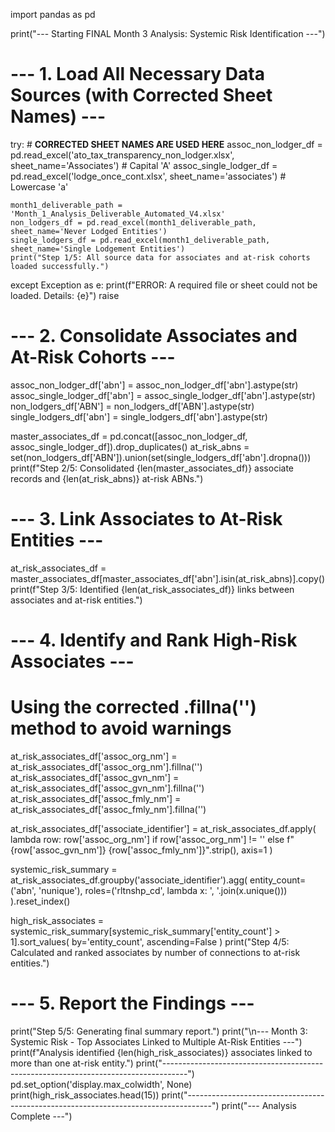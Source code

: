 import pandas as pd

print("--- Starting FINAL Month 3 Analysis: Systemic Risk Identification ---")

# --- 1. Load All Necessary Data Sources (with Corrected Sheet Names) ---
try:
    # **CORRECTED SHEET NAMES ARE USED HERE**
    assoc_non_lodger_df = pd.read_excel('ato_tax_transparency_non_lodger.xlsx', sheet_name='Associates') # Capital 'A'
    assoc_single_lodger_df = pd.read_excel('lodge_once_cont.xlsx', sheet_name='associates') # Lowercase 'a'

    month1_deliverable_path = 'Month_1_Analysis_Deliverable_Automated_V4.xlsx'
    non_lodgers_df = pd.read_excel(month1_deliverable_path, sheet_name='Never Lodged Entities')
    single_lodgers_df = pd.read_excel(month1_deliverable_path, sheet_name='Single Lodgement Entities')
    print("Step 1/5: All source data for associates and at-risk cohorts loaded successfully.")
except Exception as e:
    print(f"ERROR: A required file or sheet could not be loaded. Details: {e}")
    raise

# --- 2. Consolidate Associates and At-Risk Cohorts ---
assoc_non_lodger_df['abn'] = assoc_non_lodger_df['abn'].astype(str)
assoc_single_lodger_df['abn'] = assoc_single_lodger_df['abn'].astype(str)
non_lodgers_df['ABN'] = non_lodgers_df['ABN'].astype(str)
single_lodgers_df['abn'] = single_lodgers_df['abn'].astype(str)

master_associates_df = pd.concat([assoc_non_lodger_df, assoc_single_lodger_df]).drop_duplicates()
at_risk_abns = set(non_lodgers_df['ABN']).union(set(single_lodgers_df['abn'].dropna()))
print(f"Step 2/5: Consolidated {len(master_associates_df)} associate records and {len(at_risk_abns)} at-risk ABNs.")

# --- 3. Link Associates to At-Risk Entities ---
at_risk_associates_df = master_associates_df[master_associates_df['abn'].isin(at_risk_abns)].copy()
print(f"Step 3/5: Identified {len(at_risk_associates_df)} links between associates and at-risk entities.")

# --- 4. Identify and Rank High-Risk Associates ---
# Using the corrected .fillna('') method to avoid warnings
at_risk_associates_df['assoc_org_nm'] = at_risk_associates_df['assoc_org_nm'].fillna('')
at_risk_associates_df['assoc_gvn_nm'] = at_risk_associates_df['assoc_gvn_nm'].fillna('')
at_risk_associates_df['assoc_fmly_nm'] = at_risk_associates_df['assoc_fmly_nm'].fillna('')

at_risk_associates_df['associate_identifier'] = at_risk_associates_df.apply(
    lambda row: row['assoc_org_nm'] if row['assoc_org_nm'] != '' else f"{row['assoc_gvn_nm']} {row['assoc_fmly_nm']}".strip(),
    axis=1
)

systemic_risk_summary = at_risk_associates_df.groupby('associate_identifier').agg(
    entity_count=('abn', 'nunique'),
    roles=('rltnshp_cd', lambda x: ', '.join(x.unique()))
).reset_index()

high_risk_associates = systemic_risk_summary[systemic_risk_summary['entity_count'] > 1].sort_values(
    by='entity_count', ascending=False
)
print("Step 4/5: Calculated and ranked associates by number of connections to at-risk entities.")

# --- 5. Report the Findings ---
print("Step 5/5: Generating final summary report.")
print("\n--- Month 3: Systemic Risk - Top Associates Linked to Multiple At-Risk Entities ---")
print(f"Analysis identified {len(high_risk_associates)} associates linked to more than one at-risk entity.")
print("------------------------------------------------------------------------------------")
pd.set_option('display.max_colwidth', None)
print(high_risk_associates.head(15))
print("------------------------------------------------------------------------------------")
print("--- Analysis Complete ---")
